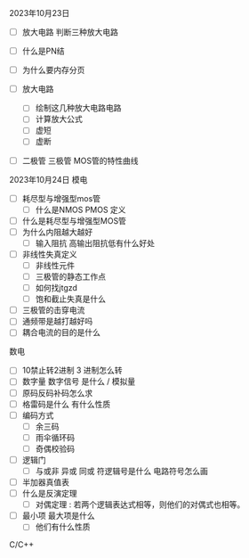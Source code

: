 2023年10月23日
- [ ] 放大电路 判断三种放大电路
- [ ] 什么是PN结
- [ ] 为什么要内存分页
- [ ] 放大电路
	- [ ] 绘制这几种放大电路电路
	- [ ] 计算放大公式
	- [ ] 虚短 
	- [ ] 虚断
- [ ] 二极管 三极管 MOS管的特性曲线


2023年10月24日
模电
- [ ] 耗尽型与增强型mos管
	- [ ] 什么是NMOS PMOS 定义
- [ ] 什么是耗尽型与增强型MOS管
- [ ] 为什么内阻越大越好
	- [ ] 输入阻抗 高输出阻抗低有什么好处
- [ ] 非线性失真定义
	- [ ] 非线性元件
	- [ ] 三极管的静态工作点
	- [ ] 如何找jtgzd
	- [ ] 饱和截止失真是什么
- [ ] 三极管的击穿电流
- [ ] 通频带是越打越好吗
- [ ] 耦合电流的目的是什么

数电
- [ ] 10禁止转2进制 3 进制怎么转
- [ ] 数字量 数字信号 是什么 / 模拟量
- [ ] 原码反码补码怎么求
- [ ] 格雷码是什么 有什么性质
- [ ] 编码方式
	- [ ] 余三码
	- [ ] 雨伞循环码
	- [ ] 奇偶校验码
- [ ] 逻辑门
	- [ ] 与或非 异或 同或 符逻辑号是什么 电路符号怎么画
- [ ] 半加器真值表
- [ ] 什么是反演定理
	- [ ] 对偶定理 : 若两个逻辑表达式相等，则他们的对偶式也相等。
- [ ] 最小项 最大项是什么
	- [ ] 他们有什么性质

C/C++
